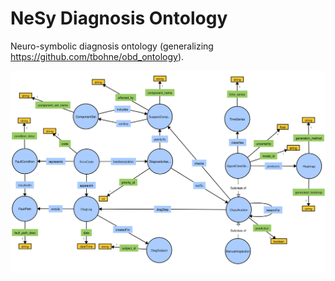 # NeSy Diagnosis Ontology

Neuro-symbolic diagnosis ontology (generalizing https://github.com/tbohne/obd_ontology).

![](img/raw_nesy_diag_ontology.owl.svg)
